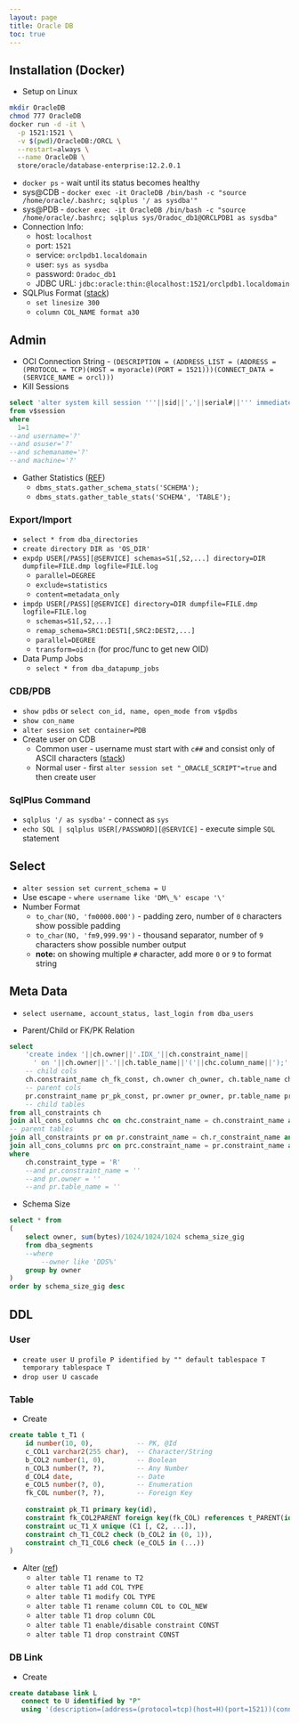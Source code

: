 ```yaml
---
layout: page
title: Oracle DB
toc: true
---
```


## Installation (Docker)
- Setup on Linux
```sh
mkdir OracleDB
chmod 777 OracleDB
docker run -d -it \
  -p 1521:1521 \
  -v $(pwd)/OracleDB:/ORCL \
  --restart=always \
  --name OracleDB \
  store/oracle/database-enterprise:12.2.0.1
```
- `docker ps` - wait until its status becomes healthy
- sys@CDB - `docker exec -it OracleDB /bin/bash -c "source /home/oracle/.bashrc; sqlplus '/ as sysdba'"`
- sys@PDB - `docker exec -it OracleDB /bin/bash -c "source /home/oracle/.bashrc; sqlplus sys/Oradoc_db1@ORCLPDB1 as sysdba"`
- Connection Info:
  - host: `localhost`
  - port: `1521`
  - service: `orclpdb1.localdomain`
  - user: `sys as sysdba`
  - password: `Oradoc_db1`
  - JDBC URL: `jdbc:oracle:thin:@localhost:1521/orclpdb1.localdomain`
- SQLPlus Format ([stack](https://dba.stackexchange.com/questions/54149/how-to-make-sqlplus-output-appear-in-one-line))
  - `set linesize 300`
  - `column COL_NAME format a30`

## Admin
- OCI Connection String - `(DESCRIPTION = (ADDRESS_LIST = (ADDRESS = (PROTOCOL = TCP)(HOST = myoracle)(PORT = 1521)))(CONNECT_DATA = (SERVICE_NAME = orcl)))`
- Kill Sessions
```sql
select 'alter system kill session '''||sid||','||serial#||''' immediate;' 
from v$session 
where
  1=1
--and username='?'
--and osuser='?'
--and schemaname='?'
--and machine='?'
```
- Gather Statistics ([REF](https://oracle-base.com/articles/misc/cost-based-optimizer-and-database-statistics))
  - `dbms_stats.gather_schema_stats('SCHEMA');`
  - `dbms_stats.gather_table_stats('SCHEMA', 'TABLE');`

### Export/Import
- `select * from dba_directories`
- `create directory DIR as 'OS_DIR'`
- `expdp USER[/PASS][@SERVICE] schemas=S1[,S2,...] directory=DIR dumpfile=FILE.dmp logfile=FILE.log`
  - `parallel=DEGREE`
  - `exclude=statistics`
  - `content=metadata_only`
- `impdp USER[/PASS][@SERVICE] directory=DIR dumpfile=FILE.dmp logfile=FILE.log`
  - `schemas=S1[,S2,...]`
  - `remap_schema=SRC1:DEST1[,SRC2:DEST2,...]`
  - `parallel=DEGREE`
  - `transform=oid:n` (for proc/func to get new OID)
- Data Pump Jobs
  - `select * from dba_datapump_jobs`

### CDB/PDB
- `show pdbs` or `select con_id, name, open_mode from v$pdbs`
- `show con_name`
- `alter session set container=PDB`
- Create user on CDB
  - Common user - username must start with `c##` and consist only of ASCII characters ([stack](https://stackoverflow.com/questions/22886791/invalid-common-user-or-role-name))
  - Normal user - first `alter session set "_ORACLE_SCRIPT"=true` and then create user

### SqlPlus Command
- `sqlplus '/ as sysdba'` - connect as `sys`
- `echo SQL | sqlplus USER[/PASSWORD][@SERVICE]` - execute simple `SQL` statement

## Select
- `alter session set current_schema = U`
- Use escape - `where username like 'DM\_%' escape '\'`
- Number Format
  - `to_char(NO, 'fm0000.000')` - padding zero, number of `0` characters show possible padding
  - `to_char(NO, 'fm9,999.99')` - thousand separator, number of `9` characters show possible number output
  - **note:** on showing multiple `#` character, add more `0` or `9` to format string

## Meta Data
- `select username, account_status, last_login from dba_users`

- Parent/Child or FK/PK Relation
```sql
select
    'create index '||ch.owner||'.IDX_'||ch.constraint_name||
      ' on '||ch.owner||'.'||ch.table_name||'('||chc.column_name||');' create_idx_fk,
    -- child cols
    ch.constraint_name ch_fk_const, ch.owner ch_owner, ch.table_name ch_table, chc.column_name ch_col,
    -- parent cols
    pr.constraint_name pr_pk_const, pr.owner pr_owner, pr.table_name pr_table, prc.column_name pr_col
    -- child tables
from all_constraints ch
join all_cons_columns chc on chc.constraint_name = ch.constraint_name and chc.owner=ch.owner
-- parent tables
join all_constraints pr on pr.constraint_name = ch.r_constraint_name and pr.owner = ch.r_owner
join all_cons_columns prc on prc.constraint_name = pr.constraint_name and prc.owner = pr.owner
where
    ch.constraint_type = 'R'
    --and pr.constraint_name = ''
    --and pr.owner = ''
    --and pr.table_name = ''
```

- Schema Size
```sql
select * from
(
    select owner, sum(bytes)/1024/1024/1024 schema_size_gig
    from dba_segments
    --where
        --owner like 'DDS%'
    group by owner
)
order by schema_size_gig desc
```

## DDL

### User
- `create user U profile P identified by "" default tablespace T temporary tablespace T`
- `drop user U cascade`

### Table
- Create
```sql
create table t_T1 (
    id number(10, 0),           -- PK, @Id
    c_COL1 varchar2(255 char),  -- Character/String
    b_COL2 number(1, 0),        -- Boolean
    n_COL3 number(?, ?),        -- Any Number
    d_COL4 date,                -- Date
    e_COL5 number(?, 0),        -- Enumeration
    fk_COL number(?, ?),        -- Foreign Key 
    
    constraint pk_T1 primary key(id),
    constraint fk_COL2PARENT foreign key(fk_COL) references t_PARENT(id),
    constraint uc_T1_X unique (C1 [, C2, ...]),
    constraint ch_T1_COL2 check (b_COL2 in (0, 1)),
    constraint ch_T1_COL6 check (e_COL5 in (...))
)
```

- Alter ([ref](https://www.techonthenet.com/oracle/tables/alter_table.php))
  - `alter table T1 rename to T2`
  - `alter table T1 add COL TYPE`
  - `alter table T1 modify COL TYPE`
  - `alter table T1 rename column COL to COL_NEW`
  - `alter table T1 drop column COL`
  - `alter table T1 enable/disable constraint CONST`
  - `alter table T1 drop constraint CONST`

### DB Link
- Create 
```sql
create database link L
   connect to U identified by "P"
   using '(description=(address=(protocol=tcp)(host=H)(port=1521))(connect_data=(service_name=S)))'
```
